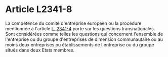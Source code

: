 # Article L2341-8

La compétence du comité d'entreprise européen ou la procédure mentionnée à l'article [L. 2341-4][1] porte sur les questions transnationales. Sont considérées comme telles les questions qui concernent l'ensemble de l'entreprise ou du groupe d'entreprises de dimension communautaire ou au moins deux entreprises ou établissements de l'entreprise ou du groupe situés dans deux Etats membres.

 [1]: /affichCodeArticle.do?cidTexte=LEGITEXT000006072050&idArticle=LEGIARTI000006902154&dateTexte=&categorieLien=cid